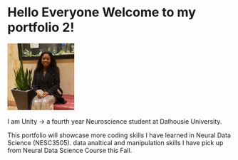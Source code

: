 # Hello Everyone Welcome to my portfolio 2!


<img src = "https://github.com/un782357/Portfolio-Two/blob/main/125075284_10225012184590716_8293133638532373443_n.jpg" width=150>


I am Unity -> a fourth year Neuroscience student at Dalhousie University.



This portfolio will showcase more coding skills I have learned in Neural Data Science (NESC3505). data analtical and manipulation skills I have pick up from Neural Data Science Course this Fall. 
